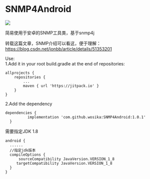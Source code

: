 # SNMP4Android

[![](https://jitpack.io/v/wosika/SNMP4Android.svg)](https://jitpack.io/#wosika/SNMP4Android)

简易使用于安卓的SNMP工具类，基于snmp4j

转载这篇文章，SNMP介绍可以看这，便于理解：https://blog.csdn.net/jonbb/article/details/51353201

Use:<br/>
  1.Add it in your root build.gradle at the end of repositories:

	allprojects {
		repositories {
			...
			maven { url 'https://jitpack.io' }
		}
	}
  
  2.Add the dependency
  
    dependencies {
	          implementation 'com.github.wosika:SNMP4Android:1.0.1'
	  }
	  
 需要指定JDK 1.8
 
	android {
  	  ......
  	  //指定jdk版本
  	  compileOptions {
  	      sourceCompatibility JavaVersion.VERSION_1_8
   	     targetCompatibility JavaVersion.VERSION_1_8
  	  }
	}	
    
